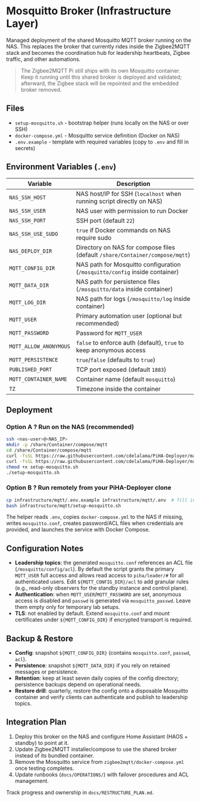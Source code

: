 # Mosquitto Broker (Infrastructure Layer)

Managed deployment of the shared Mosquitto MQTT broker running on the NAS. This replaces the broker that currently rides inside the Zigbee2MQTT stack and becomes the coordination hub for leadership heartbeats, Zigbee traffic, and other automations.

> The Zigbee2MQTT Pi still ships with its own Mosquitto container. Keep it running until this shared broker is deployed and validated; afterward, the Zigbee stack will be repointed and the embedded broker removed.

## Files
- `setup-mosquitto.sh` - bootstrap helper (runs locally on the NAS or over SSH)
- `docker-compose.yml` - Mosquitto service definition (Docker on NAS)
- `.env.example` - template with required variables (copy to `.env` and fill in secrets)

## Environment Variables (`.env`)
| Variable | Description |
|----------|-------------|
| `NAS_SSH_HOST` | NAS host/IP for SSH (`localhost` when running script directly on NAS) |
| `NAS_SSH_USER` | NAS user with permission to run Docker |
| `NAS_SSH_PORT` | SSH port (default `22`) |
| `NAS_SSH_USE_SUDO` | `true` if Docker commands on NAS require sudo |
| `NAS_DEPLOY_DIR` | Directory on NAS for compose files (default `/share/Container/compose/mqtt`) |
| `MQTT_CONFIG_DIR` | NAS path for Mosquitto configuration (`/mosquitto/config` inside container) |
| `MQTT_DATA_DIR` | NAS path for persistence files (`/mosquitto/data` inside container) |
| `MQTT_LOG_DIR` | NAS path for logs (`/mosquitto/log` inside container) |
| `MQTT_USER` | Primary automation user (optional but recommended) |
| `MQTT_PASSWORD` | Password for `MQTT_USER` |
| `MQTT_ALLOW_ANONYMOUS` | `false` to enforce auth (default), `true` to keep anonymous access |
| `MQTT_PERSISTENCE` | `true`/`false` (defaults to `true`) |
| `PUBLISHED_PORT` | TCP port exposed (default `1883`) |
| `MQTT_CONTAINER_NAME` | Container name (default `mosquitto`) |
| `TZ` | Timezone inside the container |

## Deployment
### Option A ? Run on the NAS (recommended)
```bash
ssh <nas-user>@<NAS_IP>
mkdir -p /share/Container/compose/mqtt
cd /share/Container/compose/mqtt
curl -fsSL https://raw.githubusercontent.com/cdelalama/PiHA-Deployer/main/infrastructure/mqtt/docker-compose.yml -o docker-compose.yml
curl -fsSL https://raw.githubusercontent.com/cdelalama/PiHA-Deployer/main/infrastructure/mqtt/setup-mosquitto.sh -o setup-mosquitto.sh
chmod +x setup-mosquitto.sh
./setup-mosquitto.sh
```

### Option B ? Run remotely from your PiHA-Deployer clone
```bash
cp infrastructure/mqtt/.env.example infrastructure/mqtt/.env  # fill in secrets
bash infrastructure/mqtt/setup-mosquitto.sh
```
The helper reads `.env`, copies `docker-compose.yml` to the NAS if missing, writes `mosquitto.conf`, creates password/ACL files when credentials are provided, and launches the service with Docker Compose.

## Configuration Notes
- **Leadership topics**: the generated `mosquitto.conf` references an ACL file (`/mosquitto/config/acl`). By default the script grants the primary `MQTT_USER` full access and allows read access to `piha/leader/#` for all authenticated users. Edit `${MQTT_CONFIG_DIR}/acl` to add granular rules (e.g., read-only observers for the standby instance and control plane).
- **Authentication**: when `MQTT_USER`/`MQTT_PASSWORD` are set, anonymous access is disabled and `passwd` is generated via `mosquitto_passwd`. Leave them empty only for temporary lab setups.
- **TLS**: not enabled by default. Extend `mosquitto.conf` and mount certificates under `${MQTT_CONFIG_DIR}` if encrypted transport is required.

## Backup & Restore
- **Config**: snapshot `${MQTT_CONFIG_DIR}` (contains `mosquitto.conf`, `passwd`, `acl`).
- **Persistence**: snapshot `${MQTT_DATA_DIR}` if you rely on retained messages or persistence.
- **Retention**: keep at least seven daily copies of the config directory; persistence backups depend on operational needs.
- **Restore drill**: quarterly, restore the config onto a disposable Mosquitto container and verify clients can authenticate and publish to leadership topics.

## Integration Plan
1. Deploy this broker on the NAS and configure Home Assistant (HAOS + standby) to point at it.
2. Update Zigbee2MQTT installer/compose to use the shared broker instead of its bundled container.
3. Remove the Mosquitto service from `zigbee2mqtt/docker-compose.yml` once testing completes.
4. Update runbooks (`docs/OPERATIONS/`) with failover procedures and ACL management.

Track progress and ownership in `docs/RESTRUCTURE_PLAN.md`.

